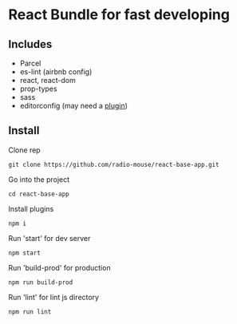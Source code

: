 # React Bundle for fast developing
## Includes
* Parcel
* es-lint (airbnb config)
* react, react-dom
* prop-types
* sass
* editorconfig (may need a [plugin](https://editorconfig.org/))

## Install
Clone rep
```
git clone https://github.com/radio-mouse/react-base-app.git
```

Go into the project
```
cd react-base-app
```
Install plugins
```
npm i
```
Run 'start' for dev server
```
npm start
```
Run 'build-prod' for production
```
npm run build-prod
```
Run 'lint' for lint js directory
```
npm run lint
```

